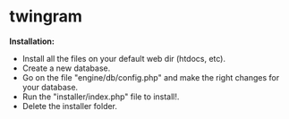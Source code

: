 # twingram

<b>Installation:</b>

<ul>
<li>Install all the files on your default web dir (htdocs, etc).</li>

<li>Create a new database.</li>

<li>Go on the file "engine/db/config.php" and make the right changes for your database.</li>

<li>Run the "installer/index.php" file to install!.</li>

<li>Delete the installer folder.</li>
</ul>
